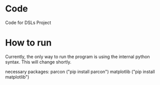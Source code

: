 # Code
Code for DSLs Project

# How to run

Currently, the only way to run the program is using the internal python syntax. This will change shortly.

necessary packages:
parcon ("pip install parcon")
matplotlib ("pip install matplotlib")
